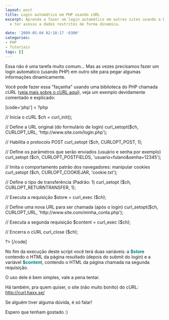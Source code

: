 ```yaml
---
layout: post
title: Login automático em PHP usando cURL
excerpt: Aprenda a fazer um login automático em outros sites usando a biblioteca cURL
  e ter acesso a dados restritos de forma dinamica.

date: '2009-05-04 02:18:17 -0300'
categories:
- PHP
- Tutoriais
tags: []
---
```

<p>Essa não é uma tarefa muito comum... Mas as vezes precisamos fazer um login automático (usando PHP) em outro site para pegar algumas informações dinamicamente.</p>
<p>Você pode fazer essa "façanha" usando uma biblioteca do PHP chamada cURL (<a title="Documentação Oficial do cURL" href="http://br2.php.net/manual/pt_BR/book.curl.php" target="_blank">veja mais sobre o cURL aqui</a>), veja um exemplo devidamente comentado e explicado:</p>

[code='php']
< ?php</p>
<p>// Inicia o cURL
$ch = curl_init();</p>
<p>// Define a URL original (do formulário de login)
curl_setopt($ch, CURLOPT_URL, 'http://www.site.com/login.php');</p>
<p>// Habilita o protocolo POST
curl_setopt ($ch, CURLOPT_POST, 1);</p>
<p>// Define os parâmetros que serão enviados (usuário e senha por exemplo)
curl_setopt ($ch, CURLOPT_POSTFIELDS, 'usuario=fulano&senha=12345');</p>
<p>// Imita o comportamento patrão dos navegadores: manipular cookies
curl_setopt ($ch, CURLOPT_COOKIEJAR, 'cookie.txt');</p>
<p>// Define o tipo de transferência (Padrão: 1)
curl_setopt ($ch, CURLOPT_RETURNTRANSFER, 1);</p>
<p>// Executa a requisição
$store = curl_exec ($ch);</p>
<p>// Define uma nova URL para ser chamada (após o login)
curl_setopt($ch, CURLOPT_URL, 'http://www.site.com/minha_conta.php');</p>
<p>// Executa a segunda requisição
$content = curl_exec ($ch);</p>
<p>// Encerra o cURL
curl_close ($ch);</p>
<p>?>
[/code]

<p>No fim da execução deste script você terá duas variáveis: a <span style="color: #008080;"><strong>$store</strong></span> contendo o HTML da página resultado (depois do submit do login) e a variável <span style="color: #008080;"><strong>$content</strong></span>, contendo o HTML da página chamada na segunda requisição.</p>
<p>O uso dele é bem simples, vale a pena tentar.</p>
<p>Há também, pra quem quiser, o site (não muito bonito) do cURL: <a title="cURL" href="http://curl.haxx.se/" target="_blank">http://curl.haxx.se/</a></p>
<p>Se alguém tiver alguma dúvida, é só falar!</p>
<p>Espero que tenham gostado :)</p>
